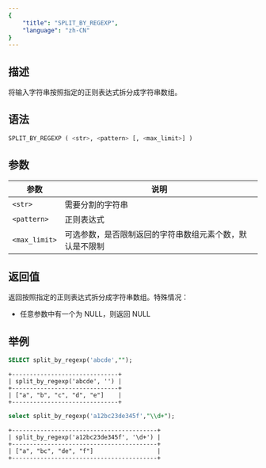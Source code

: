```yaml
---
{
    "title": "SPLIT_BY_REGEXP",
    "language": "zh-CN"
}
---
```


## 描述

将输入字符串按照指定的正则表达式拆分成字符串数组。

## 语法

```sql
SPLIT_BY_REGEXP ( <str>, <pattern> [, <max_limit>] )
```

## 参数

| 参数           | 说明                           |
|--------------|------------------------------|
| `<str>`      | 需要分割的字符串                     |
| `<pattern>`  | 正则表达式                        |
| `<max_limit>` | 可选参数，是否限制返回的字符串数组元素个数，默认是不限制 |

## 返回值

返回按照指定的正则表达式拆分成字符串数组。特殊情况：

- 任意参数中有一个为 NULL，则返回 NULL

## 举例

```sql
SELECT split_by_regexp('abcde',"");
```

```text
+------------------------------+
| split_by_regexp('abcde', '') |
+------------------------------+
| ["a", "b", "c", "d", "e"]    |
+------------------------------+
```

```sql
select split_by_regexp('a12bc23de345f',"\\d+");
```

```text
+-----------------------------------------+
| split_by_regexp('a12bc23de345f', '\d+') |
+-----------------------------------------+
| ["a", "bc", "de", "f"]                  |
+-----------------------------------------+
```
